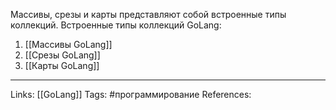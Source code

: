 Массивы, срезы и карты представляют собой встроенные типы коллекций. 
Встроенные типы коллекций GoLang:
1. [[Массивы GoLang]]
2. [[Срезы GoLang]]
3. [[Карты GoLang]]
___
Links: [[GoLang]]
Tags: #программирование
References: 